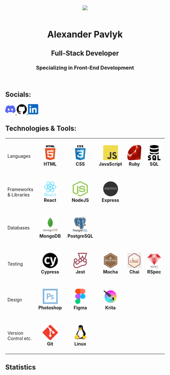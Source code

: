 

<div id="header" align="center">
  <img src="https://media.giphy.com/media/v1.Y2lkPTc5MGI3NjExNzlkM2NmcGw5N2FxcnhobGhzaWkwZWdjbnJxcTR0N3ZodDk4bWxtbyZlcD12MV9pbnRlcm5hbF9naWZfYnlfaWQmY3Q9cw/dioml5wsoBZYqJGqip/giphy.gif" width="100"/>
</div>

<!-- <div id="header" align="center">
  <img src="https://media.giphy.com/media/v1.Y2lkPTc5MGI3NjExZ2I1czBzNmRsdWs5dHRvaDVuY2FtaGU1MXBzOWU0c2kyemZmdWNlayZlcD12MV9pbnRlcm5hbF9naWZfYnlfaWQmY3Q9cw/iFaPIqooUgZ2MkVNJI/giphy-downsized-large.gif" width="100"/>
</div> -->
</br>
<h1 align="center">Alexander Pavlyk</h1>
<h2 align="center">Full-Stack Developer</h2>
<h3 align="center">Specializing in Front-End Development</h3>



</br>



## Socials:

<p align="left"> 
<a href="" target="_blank" rel="noreferrer"><img src="images/discord.svg" width="32" height="32" />  </a> 
<a href="https://github.com/agpavlik?tab=repositories" target="_blank" rel="noreferrer"><img src="images/github.svg" width="32" height="32" />  </a> 
<a href="https://www.linkedin.com/in/alex-pavlyk/" target="_blank" rel="noreferrer"><img src="images/linkedin.svg" width="32" height="32" />  </a></p>




## Technologies & Tools:

<table>  
  <tr>
    <td>Languages</td>
    <td align="center" height="108" width="108">
      <img src="images/html.svg" width="48" height="48" alt="HTML"/>
      <br /><strong>HTML</strong>
    </td>
    <td align="center" height="108" width="108">
      <img src="images/css.svg" width="48" height="48" alt="CSS"/>
      <br /><strong>CSS</strong>
    </td>
    <td align="center" height="108" width="108">
      <img src="images/javascript.svg" width="48" height="48" alt="JAVASCRIPT"/>
      <br /><strong>JavaScript</strong>
    </td>
    <td align="center" height="108" width="108">
      <img src="images/ruby.png" width="48" height="48" alt="RUBY"/>
      <br/><strong>Ruby</strong>
    </td>
    <td align="center" height="108" width="108">
      <img src="images/sql.png" width="48" height="48" alt="SQL"/>
      <br/><strong>SQL</strong>
    </td>
  </tr>
    
  <tr>
    <td>Frameworks & Libraries</td>    
    <td align="center" height="108" width="108">
      <img src="images/react.svg" width="48" height="48" alt="REACT"/>
      <br/><strong>React</strong>
    </td>
    <td align="center" height="108" width="108">
      <img src="images/node.png" width="48" height="48" alt="NODEJS"/>
      <br/><strong>NodeJS</strong>
    </td>
    <td align="center" height="108" width="108">
      <img src="images/express.png" width="48" height="48" alt="EXPRESS"/>
      <br/><strong>Express</strong>
    </td>    
    
   
  <tr>
    <td>Databases</td>
    <td align="center" height="108" width="108">
      <img src="images/mongodb.svg" width="48" height="48" alt="MONGODB"/>
      <br/><strong>MongoDB</strong>
    </td>
    <td align="center" height="108" width="108">
      <img src="images/postgresql.svg" width="48" height="48"alt="POSTGRESQL"/>
      <br/><strong>PostgreSQL</strong>
    </td>    
  </tr>

  <tr>
    <td>Testing</td>
    <td align="center" height="108" width="108">
      <img src="images/cypress.svg" width="48" height="48" alt="CYPRESS"/>
      <br/><strong>Cypress</strong>
    </td>
    <td align="center" height="108" width="108">
      <img src="images/jest.svg" width="48" height="48" alt="JEST"/>
      <br/><strong>Jest</strong>
    </td>
    <td align="center" height="108" width="108">
      <img src="images/mocha.svg" width="48" height="48" alt="MOCHA"/>
      <br/><strong>Mocha</strong>
    </td>
    <td align="center" height="108" width="108">
      <img src="images/chai.jpg" width="48" height="48" alt="CHAI"/>
      <br/><strong>Chai</strong>
    </td>
    <td align="center" height="108" width="108">
      <img src="images/rspec.png" width="48" height="48" alt="RSPEC"/>
      <br/><strong>RSpec</strong>
    </td>
  </tr>  
  
  <tr>
    <td>Design</td>
    <td align="center" height="108" min-width="108">
      <img src="images/photoshop.svg" width="48" height="48" alt="PHOTOSHOP"/>
      <br/><strong>Photoshop</strong>
    </td>
    <td align="center" height="108" min-width="108">
      <img src="images/figma.png" width="48" height="48" alt="FIGMA"/>
      <br/><strong>Figma</strong>
    </td>
    <td align="center" height="108" min-width="108">
      <img src="images/krita.svg" width="48" height="48" alt="KRITA"/>
      <br/><strong>Krita</strong>
    </td>
  </tr>
  
  <tr>
    <td>Version Control etc.</td>
    <td align="center" height="108" min-width="108">
      <img src="images/git_icon.svg" width="48" height="48" alt="Git"/>
      <br /><strong>Git</strong>
    </td>
    <td align="center" height="108" min-width="108">
      <img src="images/linux.svg" width="48" height="48" alt="LINUX"/>
      <br/><strong>Linux</strong>
    </td>
  </tr>

</table>

## Statistics
